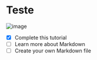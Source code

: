 # Teste
![image](https://github.com/Exp-Communicate-Using-Markdown-Cohort-1/series-communicate-using-markdown-ezrafchev/assets/129979017/19d4eba4-14be-4943-85c7-b6579242520a)




- [x] Complete this tutorial
- [ ] Learn more about Markdown
- [ ] Create your own Markdown file
